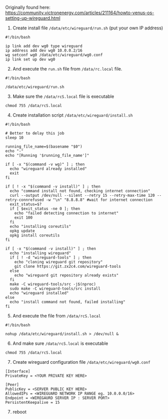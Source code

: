 Originally found here: https://community.victronenergy.com/articles/211164/howto-venus-os-setting-up-wireguard.html

1. Create install file `/data/etc/wireguard/run.sh`
(put your own IP address)
```
#!/bin/bash

ip link add dev wg0 type wireguard
ip address add dev wg0 10.0.0.2/16
wg setconf wg0 /data/etc/wireguard/wg0.conf
ip link set up dev wg0
```
2. And execute the `run.sh` file from `/data/rc.local` file.
```
#!/bin/bash

/data/etc/wireguard/run.sh
```
3. Make sure the `/data/rcS.local` file is executable
```
chmod 755 /data/rcS.local
```
4. Create installation script `/data/etc/wireguard/install.sh`
```
#!/bin/bash

# Better to delay this job
sleep 10

running_file_name=$(basename "$0")
echo "-"
echo "[Running '$running_file_name']"
 
if [ -x "$(command -v wg)" ] ; then
  echo "wireguard already installed"
  exit
fi
 
if [ ! -x "$(command -v install)" ] ; then
  echo "command install not found, checking internet connection"
  curl --output /dev/null --silent --retry 15 --retry-max-time 120 --retry-connrefused -w "\n" "8.8.8.8" #wait for internet connection
  exit_status=$?
  if [ $exit_status -ne 0 ]; then
    echo "failed detecting connection to internet"
    exit 100
  fi
  echo "installing coreutils"
  opkg update
  opkg install coreutils
fi
 
if [ -x "$(command -v install)" ] ; then 
  echo "installing wireguard"
  if [ ! -d "wireguard-tools" ] ; then
    echo "cloning wireguard git repository"
    git clone https://git.zx2c4.com/wireguard-tools
  else
    echo "wireguard git repository already exists"
  fi
  make -C wireguard-tools/src -j$(nproc)
  sudo make -C wireguard-tools/src install
  echo "wireguard installed"
else
  echo "install command not found, failed installing"
fi
```
5. And execute the file from `/data/rcS.local`
```
#!/bin/bash

nohup /data/etc/wireguard/install.sh > /dev/null &
```
6. And make sure `/data/rcS.local` is executable
```
chmod 755 /data/rcS.local
```
7. Create wireguard configuration file `/data/etc/wireguard/wg0.conf`
```
[Interface]
PrivateKey = <YOUR PRIVATE KEY HERE>

[Peer]
PublicKey = <SERVER PUBLIC KEY HERE>
AllowedIPs = <WIREGUARD NETWORK IP RANGE eg. 10.0.0.0/16>
Endpoint = <WIREGAURD SERVER IP : SERVER PORT>
PersistentKeepalive = 15
```
7. reboot
